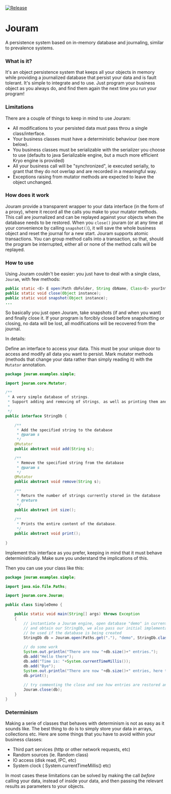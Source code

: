 [![Release](https://jitpack.io/v/msx80/jouram.svg)](https://jitpack.io/#msx80/jouram)
# Jouram #

A persistence system based on in-memory database and journaling, similar to prevalence systems.

### What is it? ###

It's an object persistence system that keeps all your objects in memory while providing a journalized database that persist your data and is fault tolerant. It's simple to integrate and to use. Just program your business object as you always do, and find them again the next time you run your program!

### Limitations ###

There are a couple of things to keep in mind to use Jouram:

* All modifications to your persisted data must pass throu a single class/interface.
* Your business classes must have a deterministic behaviour (see more below).
* You business classes must be serializable with the serializer you choose to use (defaults to java Serializable engine, but a much more efficient Kryo engine is provided)
* All your business call will be "synchronized", ie executed serially, to grant that they do not overlap and are recorded in a meaningful way.
* Exceptions raising from mutator methods are expected to leave the object unchanged.

### How does it work ###

Jouram provide a transparent wrapper to your data interface (in the form of a proxy), where it record all the calls you make to your mutator methods. This call are journalized and can be replayed against your objects when the database needs to be restored. When you `close()` jouram (or at any time at your convenience by calling `snapshot()`), it will save the whole business object and reset the journal for a new start.
Jouram supports atomic transactions. You can group method calls into a transaction, so that, should the program be interrupted, either all or none of the method calls will be replayed.

### How to use ###

Using Jouram couldn't be easier: you just have to deal with a single class, `Jouram`, with few methods:
```java
public static <E> E open(Path dbFolder, String dbName, Class<E> yourInterface, E initialEmptyInstance);
public static void close(Object instance);
public static void snapshot(Object instance);
...
```

So basically you just open Jouram, take snapshots (if and when you want) and finally close it. If your program is forcibly closed before snapshotting or closing, no data will be lost, all modifications will be recovered from the journal.

In details:

Define an interface to access your data. This must be your unique door to access and modify all data you want to persist. Mark mutator methods (methods that change your data rather than simply reading it) with the `Mutator` annotation.

```java
package jouram.examples.simple;

import jouram.core.Mutator;

/**
 * A very simple database of strings.
 * Support adding and removing of strings, as well as printing them and checking the size.
 * 
 */
public interface StringDb {

	/**
	 * Add the specified string to the database
	 * @param s
	 */
	@Mutator
	public abstract void add(String s);

	/**
	 * Remove the specified string from the database
	 * @param s
	 */
	@Mutator
	public abstract void remove(String s);

	/**
	 * Return the number of strings currently stored in the database
	 * @return
	 */
	public abstract int size();
	
	/**
	 * Prints the entire content of the database.
	 */
	public abstract void print();
	
}
```

Implement this interface as you prefer, keeping in mind that it must behave deterministically. Make sure you understand the implications of this.

Then you can use your class like this:

```java
package jouram.examples.simple;

import java.nio.file.Paths;

import jouram.core.Jouram;

public class SimpleDemo {

	public static void main(String[] args) throws Exception 
	{
		// instantiate a Jouram engine, open database "demo" in current directory
		// and obtain our StringDb, we also pass our initial implementation that will
		// be used if the database is being created
		StringDb db = Jouram.open(Paths.get("."), "demo", StringDb.class, new StringDbImpl());
		
		// do some work
		System.out.println("There are now "+db.size()+" entries.");
		db.add("Hello there");
		db.add("Time is: "+System.currentTimeMillis());
		db.add("Bye");
		System.out.println("There are now "+db.size()+" entries, here they are:");
		db.print();
		
		// try commenting the close and see how entries are restored and never lost.
		Jouram.close(db);
	}
}
```

### Determinism ###

Making a serie of classes that behaves with determinism is not as easy as it sounds like. The best thing to do is to simply store your data in arrays, collections etc. Here are some things that you have to avoid within your business classes:

* Third part services (http or other network requests, etc)
* Random sources (ie. Random class)
* IO access (disk read, IPC, etc)
* System clock ( System.currentTimeMillis() etc)

In most cases these limitations can be solved by making the call *before* calling your data, instead of inside your data, and then passing the relevant results as parameters to your objects.